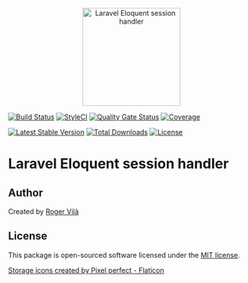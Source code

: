 <p align="center"><img width="200" src="https://i.ibb.co/4ZPbV9p/server-storage.png" alt="Laravel Eloquent session handler" /></p>

[![Build Status](https://github.com/rogervila/laravel-eloquent-session-handler/workflows/build/badge.svg)](https://github.com/rogervila/array-diff-multidimensional/actions)
[![StyleCI](https://github.styleci.io/repos/211657121/shield?branch=master)](https://github.styleci.io/repos/211657121)
[![Quality Gate Status](https://sonarcloud.io/api/project_badges/measure?project=rogervila_laravel-eloquent-session-handler&metric=alert_status)](https://sonarcloud.io/dashboard?id=rogervila_laravel-eloquent-session-handler)
[![Coverage](https://sonarcloud.io/api/project_badges/measure?project=rogervila_laravel-eloquent-session-handler&metric=coverage)](https://sonarcloud.io/dashboard?id=rogervila_laravel-eloquent-session-handler)

[![Latest Stable Version](https://poser.pugx.org/rogervila/laravel-eloquent-session-handler/v/stable)](https://packagist.org/packages/rogervila/laravel-eloquent-session-handler)
[![Total Downloads](https://poser.pugx.org/rogervila/laravel-eloquent-session-handler/downloads)](https://packagist.org/packages/rogervila/laravel-eloquent-session-handler)
[![License](https://poser.pugx.org/rogervila/laravel-eloquent-session-handler/license)](https://packagist.org/packages/rogervila/laravel-eloquent-session-handler)

# Laravel Eloquent session handler

## Author

Created by [Roger Vilà](https://rogervila.es)

## License

This package is open-sourced software licensed under the [MIT license](https://opensource.org/licenses/MIT).

<a href="https://www.flaticon.com/free-icons/storage" title="storage icons">Storage icons created by Pixel perfect - Flaticon</a>
